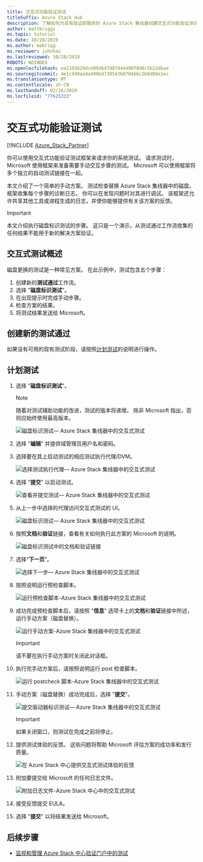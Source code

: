 ```yaml
---
title: 交互式功能验证测试
titleSuffix: Azure Stack Hub
description: 了解如何为具有验证即服务的 Azure Stack 集线器创建交互式功能验证测试。
author: mattbriggs
ms.topic: tutorial
ms.date: 10/28/2019
ms.author: mabrigg
ms.reviewer: johnhas
ms.lastreviewed: 10/28/2019
ROBOTS: NOINDEX
ms.openlocfilehash: ea2193b29dce09db47d87444400f0d6c5b22dbae
ms.sourcegitcommit: 4e1c948ae4a498bd730543b0704bbc2b0d88e1ec
ms.translationtype: MT
ms.contentlocale: zh-CN
ms.lasthandoff: 02/26/2020
ms.locfileid: "77625333"
---
```

# <a name="interactive-feature-verification-testing"></a>交互式功能验证测试  

[!INCLUDE [Azure_Stack_Partner](./includes/azure-stack-partner-appliesto.md)]

你可以使用交互式功能验证测试框架来请求你的系统测试。 请求测试时，Microsoft 使用框架来准备需要手动交互步骤的测试。 Microsoft 可以使用框架将多个独立的自动测试链接在一起。

本文介绍了一个简单的手动方案。 测试检查替换 Azure Stack 集线器中的磁盘。 框架收集每个步骤的诊断日志。 你可以在发现问题时对其进行调试。 该框架还允许共享其他工具或进程生成的日志，并使你能够提供有关该方案的反馈。

> [!Important]  
> 本文介绍执行磁盘标识测试的步骤。 这只是一个演示，从测试通过工作流收集的任何结果不能用于新的解决方案验证。

## <a name="overview-of-interactive-testing"></a>交互式测试概述

磁盘更换的测试是一种常见方案。 在此示例中，测试包含五个步骤：

1. 创建新的**测试通过**工作流。
2. 选择 "**磁盘标识测试**"。
3. 在出现提示时完成手动步骤。
4. 检查方案的结果。
5. 将测试结果发送给 Microsoft。

## <a name="create-a-new-test-pass"></a>创建新的测试通过

如果没有可用的现有测试阶段，请按照[计划测试](azure-stack-vaas-schedule-test-pass.md)的说明进行操作。

## <a name="schedule-the-test"></a>计划测试

1. 选择 "**磁盘标识测试**"。

    > [!Note]  
    > 随着对测试辅助功能的改进，测试的版本将递增。 除非 Microsoft 指出，否则应始终使用最高版本。

    ![磁盘标识测试— Azure Stack 集线器中的交互式测试](media/azure-stack-vaas-interactive-feature-verification/image4.png)

2. 选择 "**编辑**" 并提供域管理员用户名和密码。

3. 选择要在其上启动测试的相应测试执行代理/DVM。

    ![选择测试执行代理— Azure Stack 集线器中的交互式测试](media/azure-stack-vaas-interactive-feature-verification/image5.png)

4. 选择 "**提交**" 以启动测试。

    ![查看并提交测试— Azure Stack 集线器中的交互式测试](media/azure-stack-vaas-interactive-feature-verification/image6.png)

5. 从上一步中选择的代理访问交互式测试的 UI。

    ![磁盘标识测试— Azure Stack 集线器中的交互式测试](media/azure-stack-vaas-interactive-feature-verification/image8.png)

6. 按照**文档**和**验证**链接，查看有关如何执行此方案的 Microsoft 的说明。

    ![磁盘标识测试中的文档和验证链接](media/azure-stack-vaas-interactive-feature-verification/image9.png)

7. 选择“**下一页**”。

    ![选择下一步— Azure Stack 集线器中的交互式测试](media/azure-stack-vaas-interactive-feature-verification/image10.png)

8. 按照说明运行预检查脚本。

    ![运行预检查脚本-Azure Stack 集线器中的交互式测试](media/azure-stack-vaas-interactive-feature-verification/image11.png)

9. 成功完成预检查脚本后，请按照 "**信息**" 选项卡上的**文档**和**验证**链接中所述，运行手动方案（磁盘替换）。

    ![运行手动方案-Azure Stack 集线器中的交互式测试](media/azure-stack-vaas-interactive-feature-verification/image12.png)

    > [!Important]  
    > 请不要在执行手动方案时关闭此对话框。

10. 执行完手动方案后，请按照说明运行 post 检查脚本。

    ![运行 postcheck 脚本-Azure Stack 集线器中的交互式测试](media/azure-stack-vaas-interactive-feature-verification/image13.png)

11. 手动方案（磁盘替换）成功完成后，选择 "**提交**"。

    ![提交驱动器标识测试— Azure Stack 集线器中的交互式测试](media/azure-stack-vaas-interactive-feature-verification/image14.png)

    > [!Important]  
    > 如果关闭窗口，则测试在完成之前将停止。

12. 提供测试体验的反馈。 这些问题将帮助 Microsoft 评估方案的成功率和发行质量。

    ![在 Azure Stack 中心提供交互式测试体验的反馈](media/azure-stack-vaas-interactive-feature-verification/image15.png)

13. 附加要提交给 Microsoft 的任何日志文件。

    ![附加日志文件-Azure Stack 中心中的交互式测试](media/azure-stack-vaas-interactive-feature-verification/image16.png)

14. 接受反馈提交 EULA。

15. 选择 "**提交**" 以将结果发送给 Microsoft。

## <a name="next-steps"></a>后续步骤

- [监视和管理 Azure Stack 中心验证门户中的测试](azure-stack-vaas-monitor-test.md)
